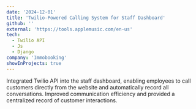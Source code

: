 ```yaml
---
date: '2024-12-01'
title: 'Twilio-Powered Calling System for Staff Dashboard'
github: ''
external: 'https://tools.applemusic.com/en-us'
tech:
  - Twilio API
  - Js
  - Django
company: 'Immobooking'
showInProjects: true
---
```


Integrated Twilio API into the staff dashboard, enabling employees to call customers directly from the website and automatically record all conversations. Improved communication efficiency and provided a centralized record of customer interactions.
